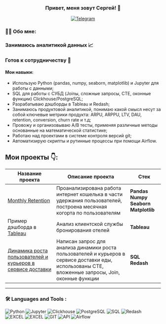 

### <p align="center">Привет, меня зовут Сергей! 👋</p>

<div align="center">

  <a href="">[![Telegram](https://img.shields.io/badge/-Telegram-27A7E7?style=for-the-badge&logo=telegram)](https://t.me/Pastukhov99)</a>

</div>

### :man_technologist: Обо мне:
### Занимаюсь аналитикой данных 📈
### Готов к сотрудничеству 🤝
#### Мои навыки:
<ul>
<li>Использую Python (pandas, numpy, seaborn, matplotlib) и Jupyter для работы с данными;
<li>SQL для работы с СУБД (Joinы, сложные запросы, CTE, оконные функции) Clickhouse/PostgreSQL;
<li>Разрабатываю дэшборды в Tableau и Redash;
<li>Занимаюсь продуктовой аналитикой, понимаю какой смысл несут за собой ключевые метрики продукта: ARPU, ARPPU, LTV, DAU, retention, conversion, churn rate и т.д;
<li>Провожу и организовываю А/В тесты, применяя различные методы основанные на математической статистике;
<li>Работаю над проектами в системе контроля версий git;
<li>Автоматизирую скрипты и рутинные процессы при помощи Airflow.
</ul>



## Мои проекты 👇:

|Название проекта| Описание проекта| Стек|
|----------------|-----------------|-----|
|[Monthly Retention](https://github.com/pastukhov99/Cohort_analysis)|Проанализирована работа интернет кошелька в части удержания пользователей, построена месячная когорта по пользователям|**Pandas** **Numpy** **Seaborn** **Matplotlib**|
|Пример дэшборда в [Tableau](https://public.tableau.com/app/profile/sergey.pastukhov/viz/1stProject-Analysisofthecustomersupportservice/Dashboard1)|Анализ клиентской службы бронирования отелей|**Tableau**|
|[Динамика роста пользователей и курьеров в сервисе доставки](https://github.com/pastukhov99/Dynamics_users_and_couriers/blob/main/Динамика%20новеньких.png)|Написан запрос для анализа динамики роста пользователей и курьеров в сервисе доставки еды, использованы CTE, вложенные запросы, Join, оконные функции|**SQL** **Redash**|
<hr>

###  🛠️ Languages and Tools :  



![Python](https://img.shields.io/badge/-Python-FFF?style=for-the-badge&logo=python)
![Jupyter](https://img.shields.io/badge/-Jupyter_Notebook-FFF?style=for-the-badge&logo=Jupyter)
![Clickhouse](https://img.shields.io/badge/-Clickhouse-FFF?style=for-the-badge&logo=Clickhouse)
![PostgreSQL](https://img.shields.io/badge/-PostgreSQL-FFF?style=for-the-badge&logo=PostgreSQL)
![SQL](https://img.shields.io/badge/-SQL-00A4EF?style=for-the-badge&logo=SQL)
![Redash](https://img.shields.io/badge/-Redash-E44D26?style=for-the-badge&logo=Redash)
![EXCEL](https://img.shields.io/badge/-EXCEL-FF?style=for-the-badge&logo=EXCEL)
![EXCEL](https://img.shields.io/badge/-Google_Sheets-FFF?style=for-the-badge&logo=GoogleSheets)
![GIT](https://img.shields.io/badge/-GIT-FFF?style=for-the-badge&logo=GIT)
![API](https://img.shields.io/badge/-API-FF6600?style=for-the-badge&logo=API)
![Airflow](https://img.shields.io/badge/-Airflow-77DDE7?style=for-the-badge&logo=AIRFLOW)
